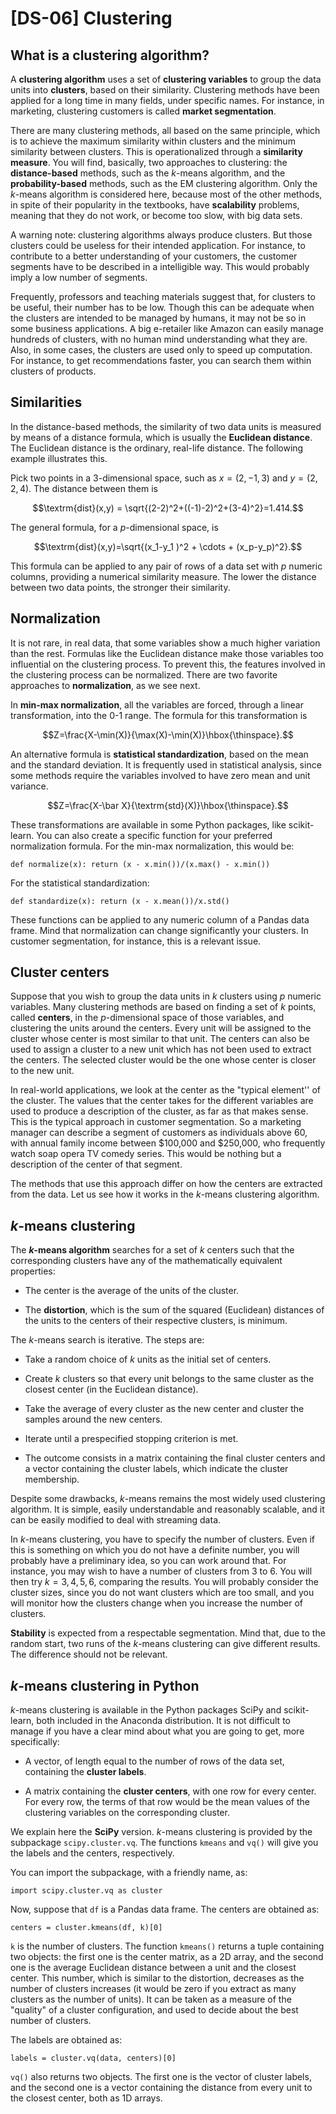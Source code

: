 # [DS-06] Clustering

## What is a clustering algorithm?

A **clustering algorithm** uses a set of **clustering variables** to group the data units into **clusters**, based on their similarity. Clustering methods have been applied for a long time in many fields, under specific names. For instance, in marketing, clustering customers is called **market segmentation**. 

There are many clustering methods, all based on the same principle, which is to achieve the maximum similarity within clusters and the minimum similarity between clusters. This is operationalized through a **similarity measure**. You will find, basically, two approaches to clustering: the **distance-based** methods, such as the $k$-means algorithm, and the **probability-based** methods, such as the EM clustering algorithm. Only the $k$-means algorithm is considered here, because most of the other methods, in spite of their popularity in the textbooks, have **scalability** problems, meaning that they do not work, or become too slow, with big data sets.

A warning note: clustering algorithms always produce clusters. But those clusters could be useless for their intended application. For instance, to contribute to a better understanding of your customers, the customer segments have to be described in a intelligible way. This would probably imply a low number of segments.

Frequently, professors and teaching materials suggest that, for clusters to be useful, their number has to be low. Though this can be adequate when the clusters are intended to be managed by humans, it may not be so in some business applications. A big e-retailer like Amazon can easily manage hundreds of clusters, with no human mind understanding what they are. Also, in some cases, the clusters are used only to speed up computation. For instance, to get recommendations faster, you can search them within clusters of products.

## Similarities

In the distance-based methods, the similarity of two data units is measured by means of a distance formula, which is usually the **Euclidean distance**. The Euclidean distance is the ordinary, real-life distance. The following example illustrates this.

Pick two points in a 3-dimensional space, such as $x=(2,-1,3)$ and $y=(2,2,4)$. The distance between them is

$$\textrm{dist}(x,y) = \sqrt{(2-2)^2+((-1)-2)^2+(3-4)^2}=1.414.$$

The general formula, for a $p$-dimensional space, is

$$\textrm{dist}(x,y)=\sqrt{(x_1-y_1 )^2 + \cdots + (x_p-y_p)^2}.$$

This formula can be applied to any pair of rows of a data set with $p$ numeric columns, providing a numerical similarity measure. The lower the distance between two data points, the stronger their similarity.

## Normalization

It is not rare, in real data, that some variables show a much higher variation than the rest. Formulas like the Euclidean distance make those variables too influential on the clustering process. To prevent this, the features involved in the clustering process can be normalized. There are two favorite approaches to **normalization**, as we see next.

In **min-max normalization**, all the variables are forced, through a linear transformation, into the 0-1 range. The formula for this transformation is

$$Z=\frac{X-\min(X)}{\max(X)-\min(X)}\hbox{\thinspace}.$$

An alternative formula is **statistical standardization**, based on the mean and the standard deviation. It is frequently used in statistical analysis, since some methods require the variables involved to have zero mean and unit variance.

$$Z=\frac{X-\bar X}{\textrm{std}(X)}\hbox{\thinspace}.$$

These transformations are available in some Python packages, like scikit-learn. You can also create a specific function for your preferred normalization formula. For the min-max normalization, this would be:

```
def normalize(x): return (x - x.min())/(x.max() - x.min())
```
For the statistical standardization:

```
def standardize(x): return (x - x.mean())/x.std()
```

These functions can be applied to any numeric column of a Pandas data frame. Mind that normalization can change significantly your clusters. In customer segmentation, for instance, this is a relevant issue.

## Cluster centers

Suppose that you wish to group the data units in $k$ clusters using $p$ numeric variables. Many clustering methods are based on finding a set of $k$ points, called **centers**, in the $p$-dimensional space of those variables, and clustering the units around the centers. Every unit will be assigned to the cluster whose center is most similar to that unit. The centers can also be used to assign a cluster to a new unit which has not been used to extract the centers. The selected cluster would be the one whose center is closer to the new unit.

In real-world applications, we look at the center as the "typical element'' of the cluster. The values that the center takes for the different variables are used to produce a description of the cluster, as far as that makes sense. This is the typical approach in customer segmentation. So a marketing manager can describe a segment of customers as individuals above 60, with annual family income between $100,000 and $250,000, who frequently watch soap opera TV comedy series. This would be nothing but a description of the center of that segment.

The methods that use this approach differ on how the centers are extracted from the data. Let us see how it works in the $k$-means clustering algorithm.

## *k*-means clustering

The **$k$-means algorithm** searches for a set of $k$ centers such that the corresponding clusters have any of the mathematically equivalent properties:

* The center is the average of the units of the cluster.

* The **distortion**, which is the sum of the squared (Euclidean) distances of the units to the centers of their respective clusters, is minimum.

The $k$-means search is iterative. The steps are:

* Take a random choice of $k$ units as the initial set of centers.

* Create $k$ clusters so that every unit belongs to the same cluster as the closest center (in the  Euclidean distance).

* Take the average of every cluster as the new center and cluster the samples around the new centers.

* Iterate until a prespecified stopping criterion is met.

* The outcome consists in a matrix containing the final cluster centers and a vector containing the cluster labels, which indicate the cluster membership.

Despite some drawbacks, $k$-means remains the most widely used clustering algorithm. It is simple, easily understandable and reasonably scalable, and it can be easily modified to deal with streaming data.

In $k$-means clustering, you have to specify the number of clusters. Even if this is something on which you do not have a definite number, you will probably have a preliminary idea, so you can work around that. For instance, you may wish to have a number of clusters from 3 to 6. You will then try $k = 3, 4, 5, 6$, comparing the results. You will probably consider the cluster sizes, since you do not want clusters which are too small, and you will monitor how the clusters change when you increase the number of clusters.

**Stability** is expected from a respectable segmentation. Mind that, due to the random start, two runs of the $k$-means clustering can give different results. The difference should not be relevant. 

## *k*-means clustering in Python

$k$-means clustering is available in the Python packages SciPy and scikit-learn, both included in the Anaconda distribution. It is not difficult to manage if you have a clear mind about what you are going to get, more specifically:

* A vector, of length equal to the number of rows of the data set, containing the **cluster labels**.

* A matrix containing the **cluster centers**, with one row for every center. For every row, the terms of that row would be the mean values of the clustering variables on the corresponding cluster.

We explain here the **SciPy** version. $k$-means clustering is provided by the subpackage `scipy.cluster.vq`. The functions `kmeans` and `vq()` will give you the labels and the centers, respectively.

You can import the subpackage, with a friendly name, as:

```
import scipy.cluster.vq as cluster
```

Now, suppose that `df` is a Pandas data frame. The centers are obtained as:

```
centers = cluster.kmeans(df, k)[0]
```

`k` is the number of clusters. The function `kmeans()` returns a tuple containing two objects: the first one is the center matrix, as a 2D array, and the second one is the average Euclidean distance between a unit and the closest center. This number, which is similar to the distortion, decreases as the number of clusters increases (it would be zero if you extract as many clusters as the number of units). It can be taken as a measure of the "quality" of a cluster configuration, and used to decide about the best number of clusters.

The labels are obtained as:

```
labels = cluster.vq(data, centers)[0]
```

`vq()` also returns two objects. The first one is the vector of cluster labels, and the second one is a vector containing the distance from every unit to the closest center, both as 1D arrays.
